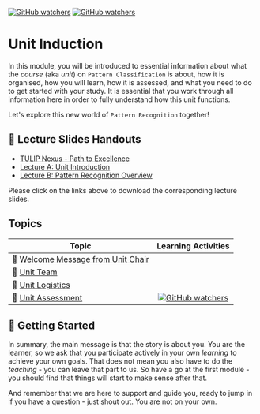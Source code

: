 [![GitHub watchers](https://img.shields.io/badge/tulip--lab-Pattern--Classification-brightgreen)](../README.md)
[![GitHub watchers](https://img.shields.io/badge/Module-Induction-orange)](README.md)

# Unit Induction

In this module, you will be introduced to essential information about what the *course* (aka *unit*) on `Pattern Classification` is about, how it is organised, how you will learn, how it is assessed, and what you need to do to get started with your study. It is essential that you work through all information here in order to fully understand how this unit functions.

Let's explore this new world of `Pattern Recognition` together!

## :notebook_with_decorative_cover: Lecture Slides Handouts

- [TULIP Nexus - Path to Excellence](https://github.com/tulip-lab/handouts/blob/main/FLIP20A.pdf)
- [Lecture A: Unit Introduction](https://github.com/tulip-lab/handouts/blob/main/PR/PR-S00A.pdf)
- [Lecture B: Pattern Recognition Overview](https://github.com/tulip-lab/handouts/blob/main/PR/PR-S00B.pdf)


Please click on the links above to download the corresponding lecture slides.

## Topics

| Topic         | Learning Activities           |  
| ------------- |:-------------:|  
| :page_with_curl: [Welcome Message from Unit Chair](S00A-Welcome.md) |
| :page_with_curl: [Unit Team](S00B-Team.md)
| :page_with_curl: [Unit Logistics](S00C-Logistics.md)
| :page_with_curl: [Unit Assessment](S00D-Assessment.md) | [![GitHub watchers](https://img.shields.io/badge/PR-Learning--Activity-yellow)](S00D-Assessment.md#Activity) | 


## :ski: Getting Started

In summary, the main message is that the story is about you. You are the learner, so we ask that you participate actively in your own *learning* to achieve your own goals. That does not mean you also have to do the *teaching* - you can leave that part to us. So have a go at the first module - you should find that things will start to make sense after that.

And remember that we are here to support and guide you, ready to jump in if you have a question - just shout out. You are not on your own.


